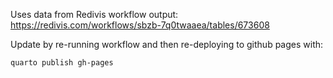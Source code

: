 Uses data from Redivis workflow output:
https://redivis.com/workflows/sbzb-7q0twaaea/tables/673608

Update by re-running workflow and then re-deploying to github pages with:

`quarto publish gh-pages`
